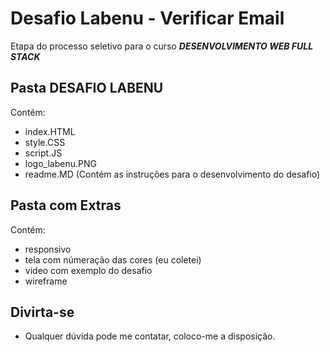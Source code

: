 # Desafio Labenu - Verificar Email

Etapa do processo seletivo para o curso ***DESENVOLVIMENTO WEB FULL STACK***

## Pasta DESAFIO LABENU

Contém:
- index.HTML
- style.CSS
- script.JS
- logo_labenu.PNG
- readme.MD (Contém as instruções para o desenvolvimento do desafio)

## Pasta com Extras

Contém:
- responsivo
- tela com númeração das cores (eu coletei)
- video com exemplo do desafio
- wireframe

## Divirta-se
- Qualquer dúvida pode me contatar, coloco-me a disposição.
